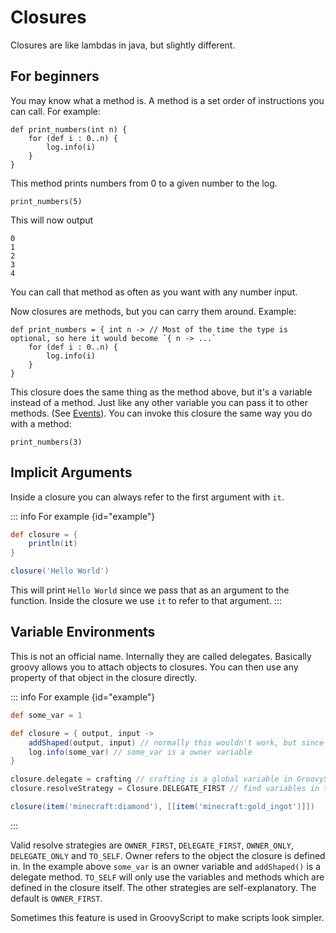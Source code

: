 
# Closures

Closures are like lambdas in java, but slightly different.

## For beginners

You may know what a method is. A method is a set order of instructions you can call. For example:

```groovy:no-line-numbers
def print_numbers(int n) {
    for (def i : 0..n) {
        log.info(i)
    }
}
```

This method prints numbers from 0 to a given number to the log.

```groovy:no-line-numbers
print_numbers(5)
```

This will now output

```:no-line-numbers
0
1
2
3
4
```

You can call that method as often as you want with any number input.

Now closures are methods, but you can carry them around. Example:

```groovy:no-line-numbers
def print_numbers = { int n -> // Most of the time the type is optional, so here it would become `{ n -> ...`
    for (def i : 0..n) {
        log.info(i)
    }
}
```

This closure does the same thing as the method above, but it's a variable instead of a method. Just like any other
variable you can pass it to other methods. (See [Events](../minecraft/events/index.md)).
You can invoke this closure the same way you do with a method:

```groovy:no-line-numbers
print_numbers(3)
```

## Implicit Arguments
Inside a closure you can always refer to the first argument with `it`.

::: info For example {id="example"}
```groovy
def closure = {
    println(it)
}

closure('Hello World')
```
This will print `Hello World` since we pass that as an argument to the function. Inside the closure we use `it` to refer to that argument.
:::

## Variable Environments
This is not an official name. Internally they are called delegates. Basically groovy allows you to attach objects to closures.
You can then use any property of that object in the closure directly.

::: info For example {id="example"}
```groovy
def some_var = 1

def closure = { output, input ->
    addShaped(output, input) // normally this wouldn't work, but since we add 'crafting' as a variable environment we can use all it's methods
    log.info(some_var) // some_var is a owner variable
}

closure.delegate = crafting // crafting is a global variable in GroovyScript
closure.resolveStrategy = Closure.DELEGATE_FIRST // find variables in the delegate first

closure(item('minecraft:diamond'), [[item('minecraft:gold_ingot')]])
```
:::

Valid resolve strategies are `OWNER_FIRST`, `DELEGATE_FIRST`, `OWNER_ONLY`, `DELEGATE_ONLY` and `TO_SELF`.
Owner refers to the object the closure is defined in. In the example above `some_var` is an owner variable and `addShaped()` is a delegate method.
`TO_SELF` will only use the variables and methods which are defined in the closure itself. The other strategies are self-explanatory. The default is `OWNER_FIRST`.

Sometimes this feature is used in GroovyScript to make scripts look simpler.
